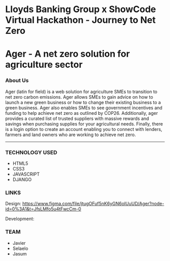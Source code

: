 # Lloyds Banking Group x ShowCode Virtual Hackathon - Journey to Net Zero

# Ager - A net zero solution for agriculture sector

### About Us

Ager (latin for field) is a web solution for agriculture SMEs to transition to net zero carbon emissions. 
Ager allows SMEs to gain advice on how to launch a new green business or how to change their existing business to a green business.
Ager also enables SMEs to see government incentives and funding to help achieve net zero as outlined by COP26. Additionally, ager provides a curated list of trusted
suppliers with massive rewards and savings when purchasing supplies for your agricultural needs. 
Finally, there is a login option to create an account enabling you to connect with lenders, farmers and land owners who are working to achieve net zero. 

------------------------------------------------------------------------------------------------------------

### TECHNOLOGY USED

- HTML5
- CSS3
- JAVASCRIPT
- DJANGO

### LINKS

Design: https://www.figma.com/file/jtugOFuf5nK6yGN6oIUuUD/Ager?node-id=0%3A1&t=JfsLMfo5u4tFwcCm-0

Development: 

### TEAM

- Javier 
- Selaelo
- Jasum
